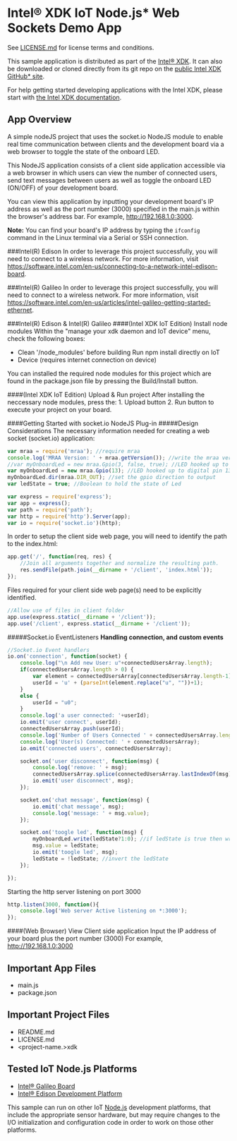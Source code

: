 Intel® XDK IoT Node.js\* Web Sockets Demo App
=============================================
See [LICENSE.md](LICENSE.md) for license terms and conditions.

This sample application is distributed as part of the
[Intel® XDK](http://xdk.intel.com). It can also be downloaded
or cloned directly from its git repo on the
[public Intel XDK GitHub\* site](https://github.com/gomobile).

For help getting started developing applications with the
Intel XDK, please start with
[the Intel XDK documentation](https://software.intel.com/en-us/xdk/docs).

App Overview
------------
A simple nodeJS project that uses the socket.io NodeJS module
to enable real time communication between clients and the
development board via a web browser to toggle the state of
the onboard LED.

This NodeJS application consists of a client side application
accessible via a web browser in which users can view the number
of connected users, send text messages between users as well
as toggle the onboard LED (ON/OFF) of your development board.

You can view this application by inputting your development
board's IP address as well as the port number (3000) specified
in the main.js within the browser's address bar. For example,
http://192.168.1.0:3000.

**Note:** You can find your board's IP address by typing the
```ifconfig``` command in the Linux terminal via a Serial or
SSH connection.

###Intel(R) Edison
In order to leverage this project successfully, you will need
to connect to a wireless network. For more information, visit
https://software.intel.com/en-us/connecting-to-a-network-intel-edison-board.

###Intel(R) Galileo
In order to leverage this project successfully, you will need
to connect to a wireless network. For more information, visit
https://software.intel.com/en-us/articles/intel-galileo-getting-started-ethernet.


###Intel(R) Edison & Intel(R) Galileo
####(Intel XDK IoT Edition) Install node modules
Within the "manage your xdk daemon and IoT device" menu,
check the following boxes:

* Clean '/node_modules' before building Run npm install directly on IoT
* Device (requires internet connection on device)

You can installed the required node modules for this project
which are found in the package.json file by pressing the
Build/Install button.

####(Intel XDK IoT Edition) Upload & Run project
After installing the neccessary node modules, press the:
    1. Upload button
    2. Run button to execute your project on your board.

####Getting Started with socket.io NodeJS Plug-in
#####Design Considerations
The necessary information needed for creating a web socket
(socket.io) application:

```javascript
var mraa = require('mraa'); //require mraa
console.log('MRAA Version: ' + mraa.getVersion()); //write the mraa version to the Intel XDK console
//var myOnboardLed = new mraa.Gpio(3, false, true); //LED hooked up to digital pin (or built in pin on Galileo Gen1)
var myOnboardLed = new mraa.Gpio(13); //LED hooked up to digital pin 13 (or built in pin on Intel Galileo Gen2 as well as Intel Edison)
myOnboardLed.dir(mraa.DIR_OUT); //set the gpio direction to output
var ledState = true; //Boolean to hold the state of Led

var express = require('express');
var app = express();
var path = require('path');
var http = require('http').Server(app);
var io = require('socket.io')(http);
```
In order to setup the client side web page, you will need to
identify the path to the index.html:

```javascript
app.get('/', function(req, res) {
    //Join all arguments together and normalize the resulting path.
    res.sendFile(path.join(__dirname + '/client', 'index.html'));
});
```
Files required for your client side web page(s) need to be
explicitly identified.

```javascript
//Allow use of files in client folder
app.use(express.static(__dirname + '/client'));
app.use('/client', express.static(__dirname + '/client'));
```

#####Socket.io EventListeners
**Handling connection, and custom events**
```javascript
//Socket.io Event handlers
io.on('connection', function(socket) {
    console.log("\n Add new User: u"+connectedUsersArray.length);
    if(connectedUsersArray.length > 0) {
        var element = connectedUsersArray[connectedUsersArray.length-1];
        userId = 'u' + (parseInt(element.replace("u", ""))+1);
    }
    else {
        userId = "u0";
    }
    console.log('a user connected: '+userId);
    io.emit('user connect', userId);
    connectedUsersArray.push(userId);
    console.log('Number of Users Connected ' + connectedUsersArray.length);
    console.log('User(s) Connected: ' + connectedUsersArray);
    io.emit('connected users', connectedUsersArray);

    socket.on('user disconnect', function(msg) {
        console.log('remove: ' + msg);
        connectedUsersArray.splice(connectedUsersArray.lastIndexOf(msg), 1);
        io.emit('user disconnect', msg);
    });

    socket.on('chat message', function(msg) {
        io.emit('chat message', msg);
        console.log('message: ' + msg.value);
    });

    socket.on('toogle led', function(msg) {
        myOnboardLed.write(ledState?1:0); //if ledState is true then write a '1' (high) otherwise write a '0' (low)
        msg.value = ledState;
        io.emit('toogle led', msg);
        ledState = !ledState; //invert the ledState
    });

});
```

Starting the http server listening on port 3000
```javascript
http.listen(3000, function(){
    console.log('Web server Active listening on *:3000');
});
```

####(Web Browser) View Client side application
Input the IP address of your board plus the port number (3000)
For example, http://192.168.1.0:3000

Important App Files
-------------------
* main.js
* package.json

Important Project Files
-----------------------
* README.md
* LICENSE.md
* <project-name.>xdk

Tested IoT Node.js Platforms
----------------------------
* [Intel® Galileo Board](http://intel.com/galileo)
* [Intel® Edison Development Platform](http://intel.com/edison)

This sample can run on other IoT [Node.js](http://nodejs.org) development
platforms, that include the appropriate sensor hardware, but may require
changes to the I/O initialization and configuration code in order to work on
those other platforms.
